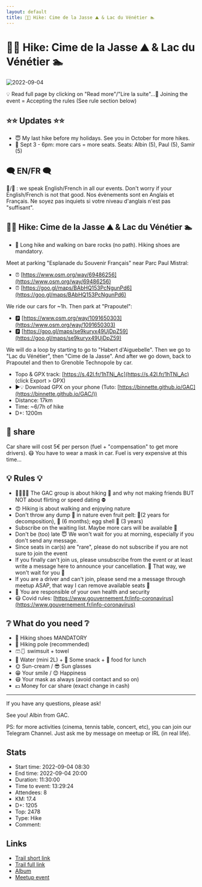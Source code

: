 ```yaml
---
layout: default
title: 🥾🔴 Hike: Cime de la Jasse ⛰️ & Lac du Vénétier 🏊 
---
```


# 🥾🔴 Hike: Cime de la Jasse ⛰️ & Lac du Vénétier 🏊 

![2022-09-04](../img/orig/2022-09-04.jpg)

💡 Read full page by clicking on "Read more"/"Lire la suite"...💜
Joining the event = Accepting the rules (See rule section below)

##  ⭐⭐ Updates ⭐⭐ 

* 😇 My last hike before my holidays. See you in October for more hikes.
* 📅 Sept 3 - 6pm: more cars = more seats. Seats: Albin (5), Paul (5), Samir (5)

##  🗨️ EN/FR 🗨️ 
🦅/🐓 : we speak English/French in all our events. Don't worry if your English/French is not that good. Nos évènements sont en Anglais et Français. Ne soyez pas inquiets si votre niveau d'anglais n'est pas "suffisant".

##  🥾🔴 Hike: Cime de la Jasse ⛰️ & Lac du Vénétier 🏊 

* 🔴 Long hike and walking on bare rocks (no path). Hiking shoes are mandatory.

Meet at parking "Esplanade du Souvenir Français" near Parc Paul Mistral:

* ⏰ [https://www.osm.org/way/69486256](https://www.osm.org/way/69486256)
* ⏰ [https://goo.gl/maps/BAbHQ153PcNgunPd6](https://goo.gl/maps/BAbHQ153PcNgunPd6)

We ride our cars for \~1h. Then park at "Prapoutel":

* 🅿️ [https://www.osm.org/way/1091650303](https://www.osm.org/way/1091650303)
* 🅿️ [https://goo.gl/maps/se9kuryx49UjDpZ59](https://goo.gl/maps/se9kuryx49UjDpZ59)

We will do a loop by starting to go to "Habert d'Aiguebelle". Then we go to "Lac du Vénétier", then "Cime de la Jasse". And after we go down, back to Prapoutel and then to Grenoble Technopole by car.

* Topo & GPX track: [https://s.42l.fr/1hTNi_Ac](https://s.42l.fr/1hTNi_Ac) (click Export > GPX)
* ▶💡 Download GPX on your phone (Tuto: [https://binnette.github.io/GAC](https://binnette.github.io/GAC/))
* Distance: 17km
* Time: \~6/7h of hike
* D+: 1200m

##  🚗 share 
Car share will cost 5€ per person (fuel + "compensation" to get more drivers). 😷 You have to wear a mask in car. Fuel is very expensive at this time...

##  💡 Rules 💡 

* 🚶‍♀️🚶‍♂️ The GAC group is about hiking 🥾 and why not making friends BUT NOT about flirting or speed dating ⛔
* 😍 Hiking is about walking and enjoying nature
* Don't throw any dump 🚮 in nature even fruit pelt: 🍌(2 years for decomposition), 🍊 (6 months); egg shell 🥚 (3 years)
* Subscribe on the waiting list. Maybe more cars will be available 🚗
* Don't be (too) late 😇 We won't wait for you at morning, especially if you don't send any message.
* Since seats in car(s) are "rare", please do not subscribe if you are not sure to join the event
* If you finally can't join us, please unsubscribe from the event or at least write a message here to announce your cancellation. 💜 That way, we won't wait for you 💜
* If you are a driver and can't join, please send me a message through meetup ASAP, that way I can remove available seats 🚗
* 💟 You are responsible of your own health and security
* 😷 Covid rules: [https://www.gouvernement.fr/info-coronavirus](https://www.gouvernement.fr/info-coronavirus)

##  ❔ What do you need ❔ 

* 🥾 Hiking shoes MANDATORY
* 🥢 Hiking pole (recommended)
* 🩳🩱 swimsuit + towel
* 🧃 Water (mini 2L) + 🍫 Some snack + 🥗 food for lunch
* 🌞 Sun-cream / 😎 Sun glasses
* 😁 Your smile / 😊 Happiness
* 😷 Your mask as always (avoid contact and so on)
* 💵 Money for car share (exact change in cash)

***

If you have any questions, please ask!

See you! Albin from GAC.

PS: for more activities (cinema, tennis table, concert, etc), you can join our Telegram Channel. Just ask me by message on meetup or IRL (in real life).

## Stats

- Start time: 2022-09-04 08:30
- End time: 2022-09-04 20:00
- Duration: 11:30:00
- Time to event: 13:29:24
- Attendees: 8
- KM: 17.4
- D+: 1205
- Top: 2478
- Type: Hike
- Comment: 

## Links

- [Trail short link](https://s.42l.fr/1hTNi_Ac)
- [Trail full link]()
- [Album](https://binnette.github.io/GacImg2022/2022-09-04-🥾🔴-Hike-Cime-de-la-Jasse-⛰️-and-Lac-du-Venetier-🏊.html)
- [Meetup event](https://www.meetup.com/grenoble-adventure-club-english-french/events/288250029/)
